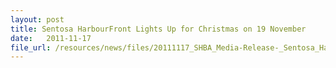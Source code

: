 ```yaml
---
layout: post
title: Sentosa HarbourFront Lights Up for Christmas on 19 November
date:   2011-11-17
file_url: /resources/news/files/20111117_SHBA_Media-Release-_Sentosa_Harbourfront_lights_up_for_Christmas.pdf
---
```

